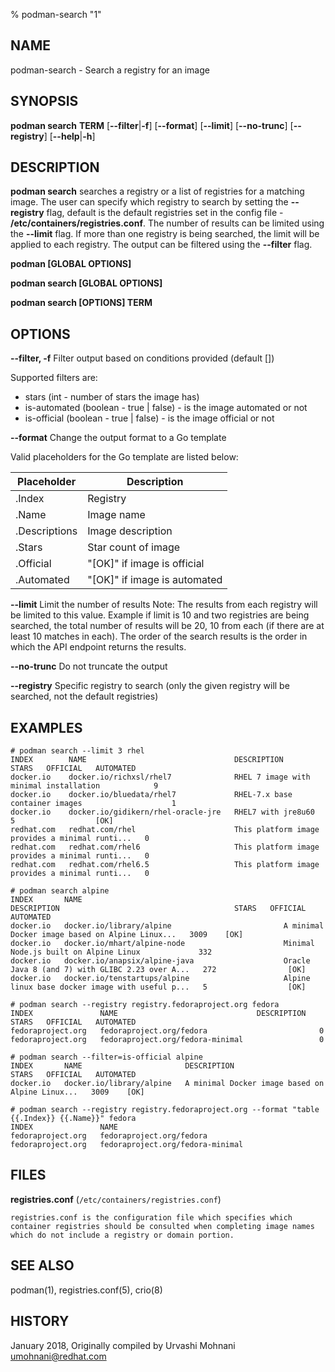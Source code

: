 % podman-search "1"

## NAME
podman\-search - Search a registry for an image

## SYNOPSIS
**podman search**
**TERM**
[**--filter**|**-f**]
[**--format**]
[**--limit**]
[**--no-trunc**]
[**--registry**]
[**--help**|**-h**]

## DESCRIPTION
**podman search** searches a registry or a list of registries for a matching image.
The user can specify which registry to search by setting the **--registry** flag, default
is the default registries set in the config file - **/etc/containers/registries.conf**.
The number of results can be limited using the **--limit** flag. If more than one registry
is being searched, the limit will be applied to each registry. The output can be filtered
using the **--filter** flag.

**podman [GLOBAL OPTIONS]**

**podman search [GLOBAL OPTIONS]**

**podman search [OPTIONS] TERM**

## OPTIONS

**--filter, -f**
Filter output based on conditions provided (default [])

Supported filters are:
- stars (int - number of stars the image has)
- is-automated (boolean - true | false) - is the image automated or not
- is-official (boolean - true | false) - is the image official or not

**--format**
Change the output format to a Go template

Valid placeholders for the Go template are listed below:

| **Placeholder** | **Description**              |
| --------------- | ---------------------------- |
| .Index          | Registry                     |
| .Name           | Image name                   |
| .Descriptions   | Image description            |
| .Stars          | Star count of image          |
| .Official       | "[OK]" if image is official  |
| .Automated      | "[OK]" if image is automated |

**--limit**
Limit the number of results
Note: The results from each registry will be limited to this value.
Example if limit is 10 and two registries are being searched, the total
number of results will be 20, 10 from each (if there are at least 10 matches in each).
The order of the search results is the order in which the API endpoint returns the results.

**--no-trunc**
Do not truncate the output

**--registry**
Specific registry to search (only the given registry will be searched, not the default registries)

## EXAMPLES

```
# podman search --limit 3 rhel
INDEX        NAME                                 DESCRIPTION                                       STARS   OFFICIAL   AUTOMATED
docker.io    docker.io/richxsl/rhel7              RHEL 7 image with minimal installation            9
docker.io    docker.io/bluedata/rhel7             RHEL-7.x base container images                    1
docker.io    docker.io/gidikern/rhel-oracle-jre   RHEL7 with jre8u60                                5                  [OK]
redhat.com   redhat.com/rhel                      This platform image provides a minimal runti...   0
redhat.com   redhat.com/rhel6                     This platform image provides a minimal runti...   0
redhat.com   redhat.com/rhel6.5                   This platform image provides a minimal runti...   0
```

```
# podman search alpine
INDEX       NAME                                             DESCRIPTION                                       STARS   OFFICIAL   AUTOMATED
docker.io   docker.io/library/alpine                         A minimal Docker image based on Alpine Linux...   3009    [OK]
docker.io   docker.io/mhart/alpine-node                      Minimal Node.js built on Alpine Linux             332
docker.io   docker.io/anapsix/alpine-java                    Oracle Java 8 (and 7) with GLIBC 2.23 over A...   272                [OK]
docker.io   docker.io/tenstartups/alpine                     Alpine linux base docker image with useful p...   5                  [OK]
```

```
# podman search --registry registry.fedoraproject.org fedora
INDEX               NAME                               DESCRIPTION   STARS   OFFICIAL   AUTOMATED
fedoraproject.org   fedoraproject.org/fedora                         0
fedoraproject.org   fedoraproject.org/fedora-minimal                 0
```

```
# podman search --filter=is-official alpine
INDEX       NAME                       DESCRIPTION                                       STARS   OFFICIAL   AUTOMATED
docker.io   docker.io/library/alpine   A minimal Docker image based on Alpine Linux...   3009    [OK]
```

```
# podman search --registry registry.fedoraproject.org --format "table {{.Index}} {{.Name}}" fedora
INDEX               NAME
fedoraproject.org   fedoraproject.org/fedora
fedoraproject.org   fedoraproject.org/fedora-minimal
```
## FILES

**registries.conf** (`/etc/containers/registries.conf`)

	registries.conf is the configuration file which specifies which container registries should be consulted when completing image names which do not include a registry or domain portion.

## SEE ALSO
podman(1), registries.conf(5), crio(8)

## HISTORY
January 2018, Originally compiled by Urvashi Mohnani <umohnani@redhat.com>
